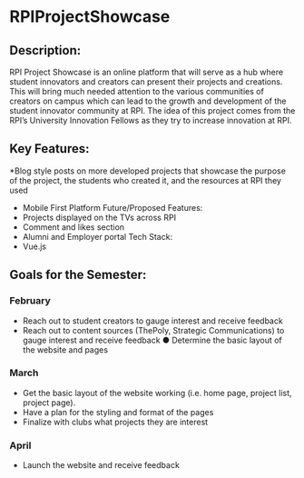 # RPIProjectShowcase
## Description:
RPI Project Showcase is an online platform that will serve as a hub where student innovators
and creators can present their projects and creations. This will bring much needed attention to
the various communities of creators on campus which can lead to the growth and development
of the student innovator community at RPI. The idea of this project comes from the RPI’s
University Innovation Fellows as they try to increase innovation at RPI.
## Key Features:
*Blog style posts on more developed projects that showcase the purpose of the project,
the students who created it, and the resources at RPI they used
* Mobile First Platform
Future/Proposed Features:
* Projects displayed on the TVs across RPI
* Comment and likes section
* Alumni and Employer portal
Tech Stack:
* Vue.js
## Goals for the Semester:
### February
* Reach out to student creators to gauge interest and receive feedback
* Reach out to content sources (ThePoly, Strategic Communications) to gauge
interest and receive feedback
● Determine the basic layout of the website and pages
### March
* Get the basic layout of the website working (i.e. home page, project list, project
page).
* Have a plan for the styling and format of the pages
* Finalize with clubs what projects they are interest
### April
* Launch the website and receive feedback
